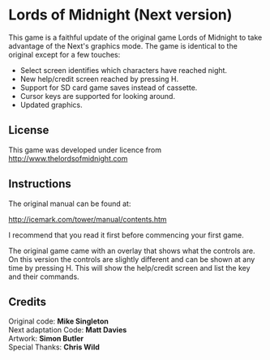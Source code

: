 # Lords of Midnight (Next version)

This game is a faithful update of the original game Lords of Midnight to take
advantage of the Next's graphics mode.  The game is identical to the original
except for a few touches:

* Select screen identifies which characters have reached night.
* New help/credit screen reached by pressing H.
* Support for SD card game saves instead of cassette.
* Cursor keys are supported for looking around.
* Updated graphics.

## License

This game was developed under licence from <http://www.thelordsofmidnight.com>

## Instructions

The original manual can be found at:

<http://icemark.com/tower/manual/contents.htm>

I recommend that you read it first before commencing your first game.

The original game came with an overlay that shows what the controls are.
On this version the controls are slightly different and can be shown at any time
by pressing H.  This will show the help/credit screen and list the key and 
their commands.

## Credits

Original code: __Mike Singleton__  
Next adaptation Code: __Matt Davies__  
Artwork: __Simon Butler__  
Special Thanks: __Chris Wild__  
